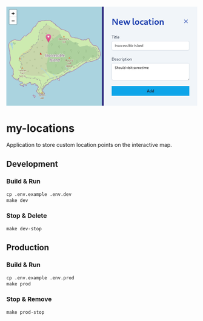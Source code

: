 ![Logo](/docs/screenshot.png)

# my-locations

Application to store custom location points on the interactive map.

## Development

### Build & Run

```shell
cp .env.example .env.dev
make dev
```

### Stop & Delete

```shell
make dev-stop
```

## Production

### Build & Run

```shell
cp .env.example .env.prod
make prod
```

### Stop & Remove

```shell
make prod-stop
```
